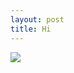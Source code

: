 ```yaml
---
layout: post
title: Hi
---
```


![](https://40.media.tumblr.com/73cf72e850e31195797b1143cdb126be/tumblr_ns495cJB541rloozgo3_540.jpg)
